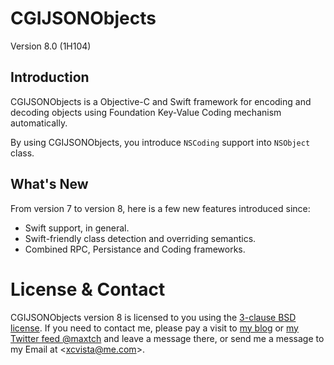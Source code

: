 # CGIJSONObjects

Version 8.0 (1H104)

## Introduction

CGIJSONObjects is a Objective-C and Swift framework for encoding and decoding
objects using Foundation Key-Value Coding mechanism automatically.

By using CGIJSONObjects, you introduce `NSCoding` support into `NSObject` class.

## What's New

From version 7 to version 8, here is a few new features introduced since:

*   Swift support, in general.
*   Swift-friendly class detection and overriding semantics.
*   Combined RPC, Persistance and Coding frameworks.

# License & Contact

CGIJSONObjects version 8 is licensed to you using the [3-clause BSD license][1].
If you need to contact me, please pay a visit to [my blog][2] or [my Twitter
feed @maxtch][3] and leave a message there, or send me a message to my Email at
&lt;<xcvista@me.com>&gt;.

[1]: /LICENSE.md
[2]: https://en.maxchan.info/
[3]: https://twitter.com/maxtch
